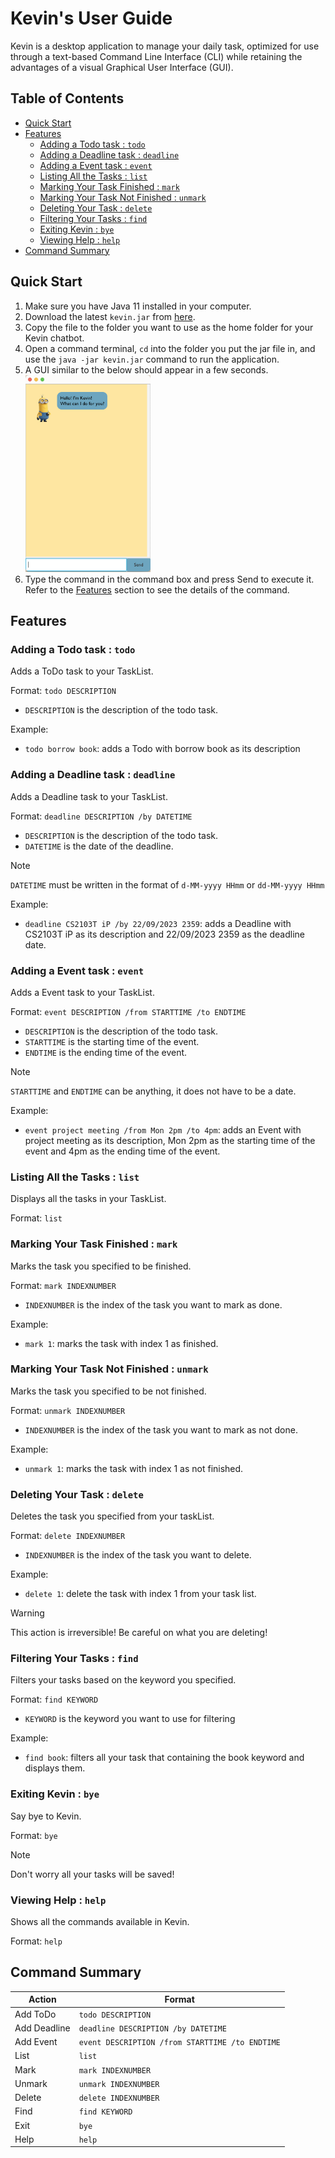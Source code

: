 # Kevin's User Guide

Kevin is a desktop application to manage your daily task, optimized for use through a text-based Command Line Interface
(CLI) while retaining the advantages of a visual Graphical User Interface (GUI).

## Table of Contents

<!-- TOC -->

* [Quick Start](#quick-start)
* [Features](#features)
   * [Adding a Todo task : `todo`](#adding-a-todo-task--todo)
   * [Adding a Deadline task : `deadline`](#adding-a-deadline-task--deadline)
   * [Adding a Event task : `event`](#adding-a-event-task--event)
   * [Listing All the Tasks : `list`](#listing-all-the-tasks--list)
   * [Marking Your Task Finished : `mark`](#marking-your-task-finished--mark)
   * [Marking Your Task Not Finished : `unmark`](#marking-your-task-not-finished--unmark)
   * [Deleting Your Task : `delete`](#deleting-your-task--delete)
   * [Filtering Your Tasks : `find`](#filtering-your-tasks--find)
   * [Exiting Kevin : `bye`](#exiting-kevin--bye)
   * [Viewing Help : `help`](#viewing-help--help)
* [Command Summary](#command-summary)
<!-- TOC -->

## Quick Start

1. Make sure you have Java 11 installed in your computer.
2. Download the latest `kevin.jar` from [here](https://github.com/aliciamichellew/ip/releases).
3. Copy the file to the folder you want to use as the home folder for your Kevin chatbot.
4. Open a command terminal, `cd` into the folder you put the jar file in,
   and use the `java -jar kevin.jar` command to run the application.
5. A GUI similar to the below should appear in a few seconds.</br> <img src="./src/main/resources/images/startPage.png" width="200"/>
6. Type the command in the command box and press Send to execute it. Refer to the [Features](#features-) section to see the details
   of the command.

## Features

### Adding a Todo task : `todo`

Adds a ToDo task to your TaskList.

Format: `todo DESCRIPTION`
- `DESCRIPTION` is the description of the todo task.

Example:
- `todo borrow book`: adds a Todo with borrow book as its description

### Adding a Deadline task : `deadline`

Adds a Deadline task to your TaskList.

Format: `deadline DESCRIPTION /by DATETIME`
- `DESCRIPTION` is the description of the todo task.
- `DATETIME` is the date of the deadline.
> [!NOTE]
> `DATETIME` must be written in the format of `d-MM-yyyy HHmm` or `dd-MM-yyyy HHmm`

Example:
- `deadline CS2103T iP /by 22/09/2023 2359`: adds a Deadline with CS2103T iP as its description and 22/09/2023 2359 as the deadline date.

### Adding a Event task : `event`

Adds a Event task to your TaskList.

Format: `event DESCRIPTION /from STARTTIME /to ENDTIME`
- `DESCRIPTION` is the description of the todo task.
- `STARTTIME` is the starting time of the event.
- `ENDTIME` is the ending time of the event.

> [!NOTE]
> `STARTTIME` and `ENDTIME` can be anything, it does not have to be a date.

Example:
- `event project meeting /from Mon 2pm /to 4pm`: adds an Event with project meeting as its description,
  Mon 2pm as the starting time of the event and 4pm as the ending time of the event.

### Listing All the Tasks : `list`

Displays all the tasks in your TaskList.

Format: `list`

### Marking Your Task Finished : `mark`

Marks the task you specified to be finished.

Format: `mark INDEXNUMBER`
- `INDEXNUMBER` is the index of the task you want to mark as done.

Example:
- `mark 1`: marks the task with index 1 as finished.

### Marking Your Task Not Finished : `unmark`

Marks the task you specified to be not finished.

Format: `unmark INDEXNUMBER`
- `INDEXNUMBER` is the index of the task you want to mark as not done.

Example:
- `unmark 1`: marks the task with index 1 as not finished.

### Deleting Your Task : `delete`

Deletes the task you specified from your taskList.

Format: `delete INDEXNUMBER`
- `INDEXNUMBER` is the index of the task you want to delete.

Example:
- `delete 1`: delete the task with index 1 from your task list.

> [!WARNING]
> This action is irreversible! Be careful on what you are deleting!

### Filtering Your Tasks : `find`

Filters your tasks based on the keyword you specified.

Format: `find KEYWORD`
- `KEYWORD` is the keyword you want to use for filtering

Example:
- `find book`: filters all your task that containing the book keyword and displays them.

### Exiting Kevin : `bye`

Say bye to Kevin.

Format: `bye`

> [!NOTE]
> Don't worry all your tasks will be saved!

### Viewing Help : `help`

Shows all the commands available in Kevin.

Format: `help`

## Command Summary
| Action       | Format                                          |
|--------------|-------------------------------------------------|
| Add ToDo     | `todo DESCRIPTION`                              |
| Add Deadline | `deadline DESCRIPTION /by DATETIME`             | 
| Add Event    | `event DESCRIPTION /from STARTTIME /to ENDTIME` |
| List         | `list`                                          |
| Mark         | `mark INDEXNUMBER`                              |
| Unmark       | `unmark INDEXNUMBER`                            |
| Delete       | `delete INDEXNUMBER`                            |
| Find         | `find KEYWORD`                                  |
| Exit         | `bye`                                           |
| Help         | `help`                                          |


